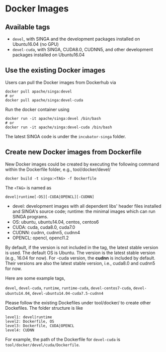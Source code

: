 <!--
    Licensed to the Apache Software Foundation (ASF) under one
    or more contributor license agreements.  See the NOTICE file
    distributed with this work for additional information
    regarding copyright ownership.  The ASF licenses this file
    to you under the Apache License, Version 2.0 (the
    "License"); you may not use this file except in compliance
    with the License.  You may obtain a copy of the License at

      http://www.apache.org/licenses/LICENSE-2.0

    Unless required by applicable law or agreed to in writing,
    software distributed under the License is distributed on an
    "AS IS" BASIS, WITHOUT WARRANTIES OR CONDITIONS OF ANY
    KIND, either express or implied.  See the License for the
    specific language governing permissions and limitations
    under the License.
-->
# Docker Images


## Available tags

* `devel`, with SINGA and the development packages installed on Ubuntu16.04 (no GPU)
* `devel-cuda`, with SINGA, CUDA8.0, CUDNN5, and other development packages installed on Ubuntu16.04

## Use the existing Docker images

Users can pull the Docker images from Dockerhub via

    docker pull apache/singa:devel
    # or
    docker pull apache/singa:devel-cuda

Run the docker container using

    docker run -it apache/singa:devel /bin/bash
    # or
    docker run -it apache/singa:devel-cuda /bin/bash

The latest SINGA code is under the `incubator-singa` folder.

## Create new Docker images from Dockerfile

New Docker images could be created by executing the following command within the
Dockerfile folder, e.g., tool/docker/devel/

    docker build -t singa:<TAG> -f Dockerfile

The `<TAG>` is named as

    devel|runtime[-OS][-CUDA|OPENCL][-CUDNN]

* devel: development images with all dependent libs' header files installed and SINGA's source code; runtime: the minimal images which can run SINGA programs.
* OS: ubuntu, ubuntu14.04, centos, centos6
* CUDA: cuda, cuda8.0, cuda7.0
* CUDNN: cudnn, cudnn5, cudnn4
* OPENCL: opencl, opencl1.2

By default, if the version is not included in the tag, the latest stable version is used.
The default OS is Ubuntu. The version is the latest stable version (e.g., 16.04 for now).
For -cuda version, the **cudnn** is included by default. Their versions are also the latest stable version, i.e., cuda8.0 and cudnn5 for now.

Here are some example tags,

`devel`, `devel-cuda`, `runtime`, `runtime-cuda`, `devel-centos7-cuda`, `devel-ubuntu14.04`, `devel-ubuntu14.04-cuda7.5-cudnn4`

Please follow the existing Dockefiles under tool/docker/ to create other Dockefiles.
The folder structure is like

    level1: devel|runtime
    level2: Dockerfile, OS
    level3: Dockerfile, CUDA|OPENCL
    level4: CUDNN

For example, the path of the Dockerfile for `devel-cuda` is `tool/docker/devel/cuda/Dockerfile`.
